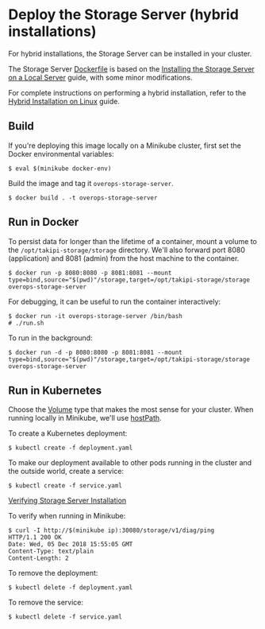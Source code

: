 # Deploy the Storage Server (hybrid installations)
For hybrid installations, the Storage Server can be installed in your cluster.

The Storage Server [Dockerfile](Dockerfile) is based on the [Installing the Storage Server on a Local Server](https://doc.overops.com/docs/installing-the-storage-server-on-a-local-server) guide, with some minor modifications.

For complete instructions on performing a hybrid installation, refer to the [Hybrid Installation on Linux](https://doc.overops.com/docs/linux-hybrid-installation) guide.

## Build
If you're deploying this image locally on a Minikube cluster, first set the Docker environmental variables:

```console
$ eval $(minikube docker-env)
```

Build the image and tag it `overops-storage-server`.

```console
$ docker build . -t overops-storage-server
```

## Run in Docker
To persist data for longer than the lifetime of a container, mount a volume to the `/opt/takipi-storage/storage` directory.
We'll also forward port 8080 (application) and 8081 (admin) from the host machine to the container.

```console
$ docker run -p 8080:8080 -p 8081:8081 --mount type=bind,source="$(pwd)"/storage,target=/opt/takipi-storage/storage overops-storage-server
```

For debugging, it can be useful to run the container interactively:

```console
$ docker run -it overops-storage-server /bin/bash
# ./run.sh
```

To run in the background:

```console
$ docker run -d -p 8080:8080 -p 8081:8081 --mount type=bind,source="$(pwd)"/storage,target=/opt/takipi-storage/storage overops-storage-server
```

## Run in Kubernetes
Choose the [Volume](https://kubernetes.io/docs/concepts/storage/volumes/) type that makes the most sense for your cluster. When running locally in Minikube, we'll use [hostPath](https://kubernetes.io/docs/concepts/storage/volumes/#hostpath).

To create a Kubernetes deployment:

```console
$ kubectl create -f deployment.yaml
```

To make our deployment available to other pods running in the cluster and the outside world, create a service:

```console
$ kubectl create -f service.yaml
```

[Verifying Storage Server Installation](https://doc.overops.com/docs/verifying-storage-server-installation)

To verify when running in Minikube:

```console
$ curl -I http://$(minikube ip):30080/storage/v1/diag/ping
HTTP/1.1 200 OK
Date: Wed, 05 Dec 2018 15:55:05 GMT
Content-Type: text/plain
Content-Length: 2
```

To remove the deployment:

```console
$ kubectl delete -f deployment.yaml
```

To remove the service:

```console
$ kubectl delete -f service.yaml
```
